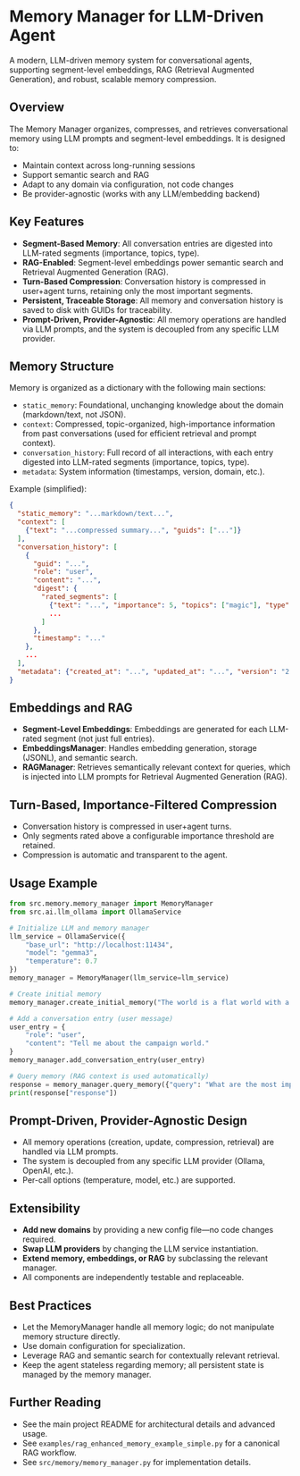 # Memory Manager for LLM-Driven Agent

A modern, LLM-driven memory system for conversational agents, supporting segment-level embeddings, RAG (Retrieval Augmented Generation), and robust, scalable memory compression.

## Overview

The Memory Manager organizes, compresses, and retrieves conversational memory using LLM prompts and segment-level embeddings. It is designed to:
- Maintain context across long-running sessions
- Support semantic search and RAG
- Adapt to any domain via configuration, not code changes
- Be provider-agnostic (works with any LLM/embedding backend)

## Key Features

- **Segment-Based Memory**: All conversation entries are digested into LLM-rated segments (importance, topics, type).
- **RAG-Enabled**: Segment-level embeddings power semantic search and Retrieval Augmented Generation (RAG).
- **Turn-Based Compression**: Conversation history is compressed in user+agent turns, retaining only the most important segments.
- **Persistent, Traceable Storage**: All memory and conversation history is saved to disk with GUIDs for traceability.
- **Prompt-Driven, Provider-Agnostic**: All memory operations are handled via LLM prompts, and the system is decoupled from any specific LLM provider.

## Memory Structure

Memory is organized as a dictionary with the following main sections:

- `static_memory`: Foundational, unchanging knowledge about the domain (markdown/text, not JSON).
- `context`: Compressed, topic-organized, high-importance information from past conversations (used for efficient retrieval and prompt context).
- `conversation_history`: Full record of all interactions, with each entry digested into LLM-rated segments (importance, topics, type).
- `metadata`: System information (timestamps, version, domain, etc.).

Example (simplified):
```json
{
  "static_memory": "...markdown/text...",
  "context": [
    {"text": "...compressed summary...", "guids": ["..."]}
  ],
  "conversation_history": [
    {
      "guid": "...",
      "role": "user",
      "content": "...",
      "digest": {
        "rated_segments": [
          {"text": "...", "importance": 5, "topics": ["magic"], "type": "information"},
          ...
        ]
      },
      "timestamp": "..."
    },
    ...
  ],
  "metadata": {"created_at": "...", "updated_at": "...", "version": "2.0.0", ...}
}
```

## Embeddings and RAG

- **Segment-Level Embeddings**: Embeddings are generated for each LLM-rated segment (not just full entries).
- **EmbeddingsManager**: Handles embedding generation, storage (JSONL), and semantic search.
- **RAGManager**: Retrieves semantically relevant context for queries, which is injected into LLM prompts for Retrieval Augmented Generation (RAG).

## Turn-Based, Importance-Filtered Compression

- Conversation history is compressed in user+agent turns.
- Only segments rated above a configurable importance threshold are retained.
- Compression is automatic and transparent to the agent.

## Usage Example

```python
from src.memory.memory_manager import MemoryManager
from src.ai.llm_ollama import OllamaService

# Initialize LLM and memory manager
llm_service = OllamaService({
    "base_url": "http://localhost:11434",
    "model": "gemma3",
    "temperature": 0.7
})
memory_manager = MemoryManager(llm_service=llm_service)

# Create initial memory
memory_manager.create_initial_memory("The world is a flat world with a single continent...")

# Add a conversation entry (user message)
user_entry = {
    "role": "user",
    "content": "Tell me about the campaign world."
}
memory_manager.add_conversation_entry(user_entry)

# Query memory (RAG context is used automatically)
response = memory_manager.query_memory({"query": "What are the most important magical artifacts?"})
print(response["response"])
```

## Prompt-Driven, Provider-Agnostic Design

- All memory operations (creation, update, compression, retrieval) are handled via LLM prompts.
- The system is decoupled from any specific LLM provider (Ollama, OpenAI, etc.).
- Per-call options (temperature, model, etc.) are supported.

## Extensibility
- **Add new domains** by providing a new config file—no code changes required.
- **Swap LLM providers** by changing the LLM service instantiation.
- **Extend memory, embeddings, or RAG** by subclassing the relevant manager.
- All components are independently testable and replaceable.

## Best Practices
- Let the MemoryManager handle all memory logic; do not manipulate memory structure directly.
- Use domain configuration for specialization.
- Leverage RAG and semantic search for contextually relevant retrieval.
- Keep the agent stateless regarding memory; all persistent state is managed by the memory manager.

## Further Reading
- See the main project README for architectural details and advanced usage.
- See `examples/rag_enhanced_memory_example_simple.py` for a canonical RAG workflow.
- See `src/memory/memory_manager.py` for implementation details.
